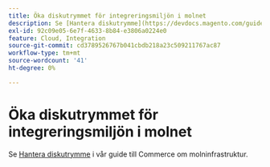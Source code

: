 ```yaml
---
title: Öka diskutrymmet för integreringsmiljön i molnet
description: Se [Hantera diskutrymme](https://devdocs.magento.com/guides/v2.3/cloud/project/manage-disk-space.html) i utvecklardokumentationen.
exl-id: 92c09e05-6e7f-4633-8b84-e3806a0224e0
feature: Cloud, Integration
source-git-commit: cd3789526767b041cbdb218a23c509211767ac87
workflow-type: tm+mt
source-wordcount: '41'
ht-degree: 0%

---
```


# Öka diskutrymmet för integreringsmiljön i molnet

Se [Hantera diskutrymme](https://experienceleague.adobe.com/en/docs/commerce-cloud-service/user-guide/develop/storage/manage-disk-space) i vår guide till Commerce om molninfrastruktur.
